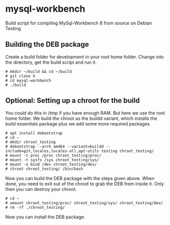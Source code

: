 # mysql-workbench

Build script for compiling MySql-Workbench 8 from source on Debian Testing

## Building the DEB package
Create a build folder for development in your root home folder. Change into the directory, get the build script and run it.

```
# mkdir ~/build && cd ~/build
# git clone X
# cd mysql-workbench
# ./build
```

## Optional: Setting up a chroot for the build
You could do this in /tmp if you have enough RAM. But here we use the root home folder. We build the chroot as the buildd variant, which installs the build essentials package plus we add some more required packages. 

```
# apt install debootstrap
# cd ~
# mkdir chroot_testing
# debootstrap --arch amd64 --variant=buildd --include=git,locales,locales-all,apt-utils testing chroot_testing/ 
# mount -t proc /proc chroot_testing/proc/
# mount -t sysfs /sys chroot_testing/sys/
# mount -o bind /dev chroot_testing/dev/
# chroot chroot_testing/ /bin/bash
```
Now you can build the DEB package with the steps given above. When done, you need to exit out of the chroot to grab the DEB from inside it. Only then you can destroy your chroot.

```
# cd ~
# umount chroot_testing/proc/ chroot_testing/sys/ chroot_testing/dev/
# rm -rf ./chroot_testing/
```
Now you can install the DEB package.
